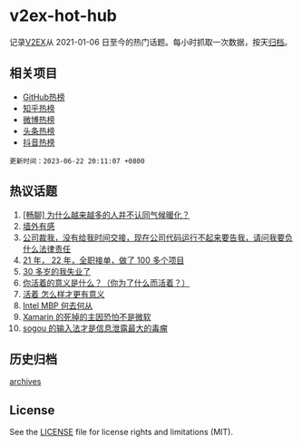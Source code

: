 # v2ex-hot-hub

 记录[V2EX](https://www.v2ex.com/)从 2021-01-06 日至今的热门话题。每小时抓取一次数据，按天[归档](archives)。
 
 ## 相关项目

- [GitHub热榜](https://github.com/snaildev/github-hot-hub)
- [知乎热榜](https://github.com/snaildev/zhihu-hot-hub)
- [微博热榜](https://github.com/snaildev/weibo-hot-hub)
- [头条热榜](https://github.com/snaildev/toutiao-hot-hub)
- [抖音热榜](https://github.com/snaildev/douyin-hot-hub)


 `更新时间：2023-06-22 20:11:07 +0800`

## 热议话题

1. [[畅聊] 为什么越来越多的人并不认同气候暖化？](https://www.v2ex.com/t/950846)
1. [墙外有感](https://www.v2ex.com/t/950880)
1. [公司裁我，没有给我时间交接，现在公司代码运行不起来要告我，请问我要负什么法律责任](https://www.v2ex.com/t/950804)
1. [21 年， 22 年，全职接单，做了 100 多个项目](https://www.v2ex.com/t/950796)
1. [30 多岁的我失业了](https://www.v2ex.com/t/950773)
1. [你活着的意义是什么？（你为了什么而活着？）](https://www.v2ex.com/t/950782)
1. [活着 怎么样才更有意义](https://www.v2ex.com/t/950815)
1. [Intel MBP 何去何从](https://www.v2ex.com/t/950784)
1. [Xamarin 的死掉的主因恐怕不是微软](https://www.v2ex.com/t/950795)
1. [sogou 的输入法才是信息泄露最大的毒瘤](https://www.v2ex.com/t/950829)

## 历史归档

[archives](archives)

## License

See the [LICENSE](LICENSE) file for license rights and limitations (MIT).
